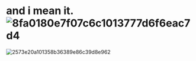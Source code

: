 # and i mean it. ![8fa0180e7f07c6c1013777d6f6eac7d4](https://github.com/SUNLIBERTY/SUNLIBERTY/assets/161395048/dd35eaf0-5858-4619-811a-d7330c456057<img>height="70")







![2573e20a101358b36389e86c39d8e962](https://github.com/SUNLIBERTY/SUNLIBERTY/assets/161395048/848ae1e8-e78e-4a45-b6a1-936a38596c66)


